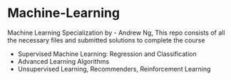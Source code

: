 # Machine-Learning

Machine Learning Specialization by - Andrew Ng, This repo consists of all the necessary files and submitted solutions to complete the course

- Supervised Machine Learning: Regression and Classification
- Advanced Learning Algorithms
- Unsupervised Learning, Recommenders, Reinforcement Learning


